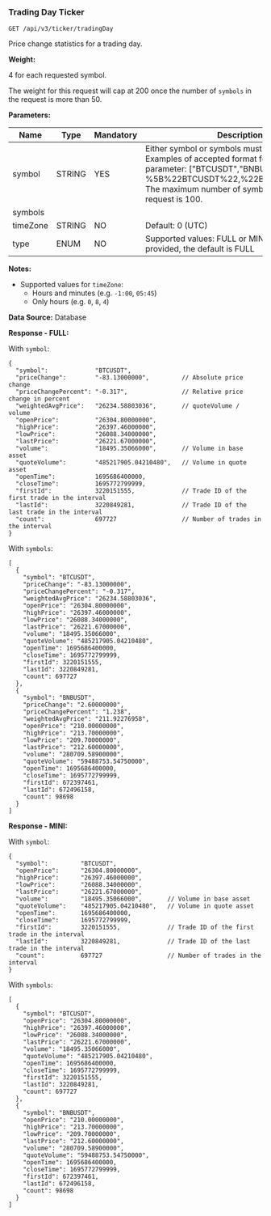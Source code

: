 ### Trading Day Ticker​

```
GET /api/v3/ticker/tradingDay
```

Price change statistics for a trading day.

**Weight:**

4 for each requested symbol.   
  
 The weight for this request will cap at 200 once the number of `symbols` in the request is more than 50.

**Parameters:**

| Name | Type | Mandatory | Description |
| --- | --- | --- | --- |
| symbol | STRING | YES | Either symbol or symbols must be provided    Examples of accepted format for the symbols parameter:   ["BTCUSDT","BNBUSDT"]  or  %5B%22BTCUSDT%22,%22BNBUSDT%22%5D    The maximum number of symbols allowed in a request is 100. |
| symbols |
| timeZone | STRING | NO | Default: 0 (UTC) |
| type | ENUM | NO | Supported values: FULL or MINI.  If none provided, the default is FULL |

**Notes:**

* Supported values for `timeZone`:
  * Hours and minutes (e.g. `-1:00`, `05:45`)
  * Only hours (e.g. `0`, `8`, `4`)

**Data Source:**
Database

**Response - FULL:**

With `symbol`:

```
{  
  "symbol":             "BTCUSDT",  
  "priceChange":        "-83.13000000",         // Absolute price change  
  "priceChangePercent": "-0.317",               // Relative price change in percent  
  "weightedAvgPrice":   "26234.58803036",       // quoteVolume / volume  
  "openPrice":          "26304.80000000",  
  "highPrice":          "26397.46000000",  
  "lowPrice":           "26088.34000000",  
  "lastPrice":          "26221.67000000",  
  "volume":             "18495.35066000",       // Volume in base asset  
  "quoteVolume":        "485217905.04210480",   // Volume in quote asset  
  "openTime":           1695686400000,  
  "closeTime":          1695772799999,  
  "firstId":            3220151555,             // Trade ID of the first trade in the interval  
  "lastId":             3220849281,             // Trade ID of the last trade in the interval  
  "count":              697727                  // Number of trades in the interval  
}
```

With `symbols`:

```
[  
  {  
    "symbol": "BTCUSDT",  
    "priceChange": "-83.13000000",  
    "priceChangePercent": "-0.317",  
    "weightedAvgPrice": "26234.58803036",  
    "openPrice": "26304.80000000",  
    "highPrice": "26397.46000000",  
    "lowPrice": "26088.34000000",  
    "lastPrice": "26221.67000000",  
    "volume": "18495.35066000",  
    "quoteVolume": "485217905.04210480",  
    "openTime": 1695686400000,  
    "closeTime": 1695772799999,  
    "firstId": 3220151555,  
    "lastId": 3220849281,  
    "count": 697727  
  },  
  {  
    "symbol": "BNBUSDT",  
    "priceChange": "2.60000000",  
    "priceChangePercent": "1.238",  
    "weightedAvgPrice": "211.92276958",  
    "openPrice": "210.00000000",  
    "highPrice": "213.70000000",  
    "lowPrice": "209.70000000",  
    "lastPrice": "212.60000000",  
    "volume": "280709.58900000",  
    "quoteVolume": "59488753.54750000",  
    "openTime": 1695686400000,  
    "closeTime": 1695772799999,  
    "firstId": 672397461,  
    "lastId": 672496158,  
    "count": 98698  
  }  
]
```

**Response - MINI:**

With `symbol`:

```
{  
  "symbol":         "BTCUSDT",  
  "openPrice":      "26304.80000000",  
  "highPrice":      "26397.46000000",  
  "lowPrice":       "26088.34000000",  
  "lastPrice":      "26221.67000000",  
  "volume":         "18495.35066000",       // Volume in base asset  
  "quoteVolume":    "485217905.04210480",   // Volume in quote asset  
  "openTime":       1695686400000,  
  "closeTime":      1695772799999,  
  "firstId":        3220151555,             // Trade ID of the first trade in the interval  
  "lastId":         3220849281,             // Trade ID of the last trade in the interval  
  "count":          697727                  // Number of trades in the interval  
}
```

With `symbols`:

```
[  
  {  
    "symbol": "BTCUSDT",  
    "openPrice": "26304.80000000",  
    "highPrice": "26397.46000000",  
    "lowPrice": "26088.34000000",  
    "lastPrice": "26221.67000000",  
    "volume": "18495.35066000",  
    "quoteVolume": "485217905.04210480",  
    "openTime": 1695686400000,  
    "closeTime": 1695772799999,  
    "firstId": 3220151555,  
    "lastId": 3220849281,  
    "count": 697727  
  },  
  {  
    "symbol": "BNBUSDT",  
    "openPrice": "210.00000000",  
    "highPrice": "213.70000000",  
    "lowPrice": "209.70000000",  
    "lastPrice": "212.60000000",  
    "volume": "280709.58900000",  
    "quoteVolume": "59488753.54750000",  
    "openTime": 1695686400000,  
    "closeTime": 1695772799999,  
    "firstId": 672397461,  
    "lastId": 672496158,  
    "count": 98698  
  }  
]
```